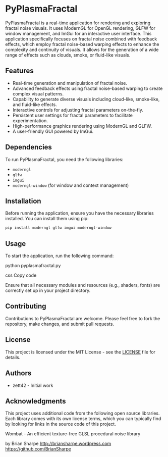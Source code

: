 # PyPlasmaFractal

PyPlasmaFractal is a real-time application for rendering and exploring fractal noise visuals. It uses ModernGL for OpenGL rendering, GLFW for window management, and ImGui for an interactive user interface. This application specifically focuses on fractal noise combined with feedback effects, which employ fractal noise-based warping effects to enhance the complexity and continuity of visuals. It allows for the generation of a wide range of effects such as clouds, smoke, or fluid-like visuals.

## Features

- Real-time generation and manipulation of fractal noise.
- Advanced feedback effects using fractal noise-based warping to create complex visual patterns.
- Capability to generate diverse visuals including cloud-like, smoke-like, and fluid-like effects.
- Interactive controls for adjusting fractal parameters on-the-fly.
- Persistent user settings for fractal parameters to facilitate experimentation.
- High-performance graphics rendering using ModernGL and GLFW.
- A user-friendly GUI powered by ImGui.

## Dependencies

To run PyPlasmaFractal, you need the following libraries:
- `moderngl`
- `glfw`
- `imgui`
- `moderngl-window` (for window and context management)

## Installation

Before running the application, ensure you have the necessary libraries installed. You can install them using pip:

```bash
pip install moderngl glfw imgui moderngl-window
```

## Usage

To start the application, run the following command:

python pyplasmafractal.py

css
Copy code

Ensure that all necessary modules and resources (e.g., shaders, fonts) are correctly set up in your project directory.

## Contributing

Contributions to PyPlasmaFractal are welcome. Please feel free to fork the repository, make changes, and submit pull requests.

## License

This project is licensed under the MIT License - see the [LICENSE](LICENSE) file for details.

## Authors

- zett42 - Initial work

## Acknowledgments

This project uses additional code from the following open source libraries. Each library comes with its own license terms, which you
can typically find by looking for links in the source code of this project.

Wombat - An efficient texture-free GLSL procedural noise library

by Brian Sharpe
http://briansharpe.wordpress.com
https://github.com/BrianSharpe
